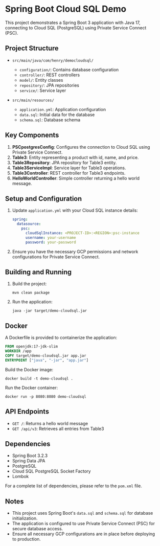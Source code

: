 # Spring Boot Cloud SQL Demo

This project demonstrates a Spring Boot 3 application with Java 17, connecting to Cloud SQL (PostgreSQL) using Private Service Connect (PSC).

## Project Structure

- `src/main/java/com/henry/democloudsql/`
  - `configuration/`: Contains database configuration
  - `controller/`: REST controllers
  - `model/`: Entity classes
  - `repository/`: JPA repositories
  - `service/`: Service layer

- `src/main/resources/`
  - `application.yml`: Application configuration
  - `data.sql`: Initial data for the database
  - `schema.sql`: Database schema

## Key Components

1. **PSCpostgresConfig**: Configures the connection to Cloud SQL using Private Service Connect.
2. **Table3**: Entity representing a product with id, name, and price.
3. **Table3Repository**: JPA repository for Table3 entity.
4. **Table3ServiceImpl**: Service layer for Table3 operations.
5. **Table3Controller**: REST controller for Table3 endpoints.
6. **HelloWorldController**: Simple controller returning a hello world message.

## Setup and Configuration

1. Update `application.yml` with your Cloud SQL instance details:
   ```yaml
   spring:
     datasource:
       psc:
         cloudSqlInstance: <PROJECT-ID>:<REGION>:psc-instance
         username: your-username
         password: your-password
   ```

2. Ensure you have the necessary GCP permissions and network configurations for Private Service Connect.

## Building and Running

1. Build the project:
   ```
   mvn clean package
   ```

2. Run the application:
   ```
   java -jar target/demo-cloudsql.jar
   ```

## Docker

A Dockerfile is provided to containerize the application:

```dockerfile
FROM openjdk:17-jdk-slim
WORKDIR /app
COPY target/demo-cloudsql.jar app.jar
ENTRYPOINT ["java", "-jar", "app.jar"]
```

Build the Docker image:
```
docker build -t demo-cloudsql .
```

Run the Docker container:
```
docker run -p 8080:8080 demo-cloudsql
```

## API Endpoints

- `GET /`: Returns a hello world message
- `GET /api/v3`: Retrieves all entries from Table3

## Dependencies

- Spring Boot 3.2.3
- Spring Data JPA
- PostgreSQL
- Cloud SQL PostgreSQL Socket Factory
- Lombok

For a complete list of dependencies, please refer to the `pom.xml` file.

## Notes

- This project uses Spring Boot's `data.sql` and `schema.sql` for database initialization.
- The application is configured to use Private Service Connect (PSC) for secure database access.
- Ensure all necessary GCP configurations are in place before deploying to production.